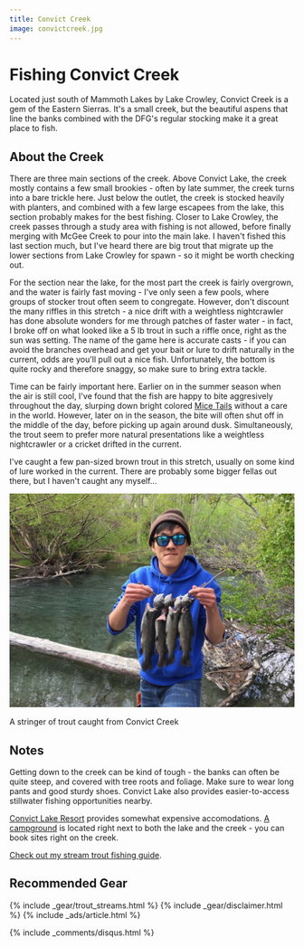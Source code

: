 ```yaml
---
title: Convict Creek
image: convictcreek.jpg
---
```


# Fishing Convict Creek

Located just south of Mammoth Lakes by Lake Crowley, Convict Creek is a gem of the Eastern Sierras. It's a small creek, but the beautiful aspens that line the banks combined with the DFG's regular stocking make it a great place to fish.


## About the Creek

There are three main sections of the creek. Above Convict Lake, the creek mostly contains a few small brookies - often by late summer, the creek turns into a bare trickle here. Just below the outlet, the creek is stocked heavily with planters, and combined with a few large escapees from the lake, this section probably makes for the best fishing. Closer to Lake Crowley, the creek passes through a study area with fishing is not allowed, before finally merging with McGee Creek to pour into the main lake. I haven't fished this last section much, but I've heard there are big trout that migrate up the lower sections from Lake Crowley for spawn - so it might be worth checking out.

For the section near the lake, for the most part the creek is fairly overgrown, and the water is fairly fast moving - I've only seen a few pools, where groups of stocker trout often seem to congregate. However, don't discount the many riffles in this stretch - a nice drift with a weightless nightcrawler has done absolute wonders for me through patches of faster water - in fact, I broke off on what looked like a 5 lb trout in such a riffle once, right as the sun was setting. The name of the game here is accurate casts - if you can avoid the branches overhead and get your bait or lure to drift naturally in the current, odds are you'll pull out a nice fish. Unfortunately, the bottom is quite rocky and therefore snaggy, so make sure to bring extra tackle.

Time can be fairly important here. Earlier on in the summer season when the air is still cool, I've found that the fish are happy to bite aggresively throughout the day, slurping down bright colored [Mice Tails](https://amzn.to/2YwFiwp) without a care in the world. However, later on in the season, the bite will often shut off in the middle of the day, before picking up again around dusk. Simultaneously, the trout seem to prefer more natural presentations like a weightless nightcrawler or a cricket drifted in the current.

I've caught a few pan-sized brown trout in this stretch, usually on some kind of lure worked in the current. There are probably some bigger fellas out there, but I haven't caught any myself...


![A stringer of trout caught from Convict Creek](/assets/images/convictcreekstringer.jpg)
<div class="caption">A stringer of trout caught from Convict Creek</div>

## Notes

Getting down to the creek can be kind of tough - the banks can often be quite steep, and covered with tree roots and foliage. Make sure to wear long pants and good sturdy shoes. Convict Lake also provides easier-to-access stillwater fishing opportunities nearby. 

[Convict Lake Resort](https://convictlake.com/) provides somewhat expensive accomodations. [A campground](https://www.recreation.gov/camping/campgrounds/234311) is located right next to both the lake and the creek - you can book sites right on the creek. 

[Check out my stream trout fishing guide](/troutstreams).

## Recommended Gear

{% include _gear/trout_streams.html %}
{% include _gear/disclaimer.html %}
{% include _ads/article.html %}

{% include _comments/disqus.html %}